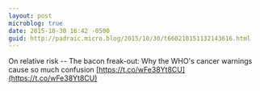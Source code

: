 ```yaml
---
layout: post
microblog: true
date: 2015-10-30 16:42 -0500
guid: http://padraic.micro.blog/2015/10/30/t660210151132143616.html
---
```

On relative risk -- The bacon freak-out: Why the WHO's cancer warnings cause so much confusion [https://t.co/wFe38Yt8CU](https://t.co/wFe38Yt8CU)

